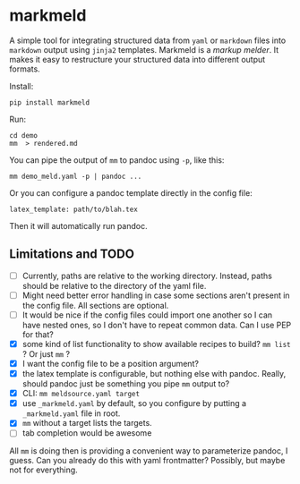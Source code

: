 # markmeld

A simple tool for integrating structured data from `yaml` or `markdown` files into `markdown` output using `jinja2` templates. Markmeld is a *markup* *melder*. It makes it easy to restructure your structured data into different output formats.

Install:
```
pip install markmeld
```

Run:
```
cd demo
mm  > rendered.md
```

You can pipe the output of `mm` to pandoc using `-p`, like this:

```
mm demo_meld.yaml -p | pandoc ...
```

Or you can configure a pandoc template directly in the config file:

```
latex_template: path/to/blah.tex
```

Then it will automatically run pandoc.


## Limitations and TODO

- [ ] Currently, paths are relative to the working directory. Instead, paths should be relative to the directory of the yaml file.
- [ ] Might need better error handling in case some sections aren't present in the config file. All sections are optional.
- [ ] It would be nice if the config files could import one another so I can have nested ones, so I don't have to repeat common data. Can I use PEP for that?
- [x] some kind of list functionality to show available recipes to build? `mm list` ? Or just `mm` ?
- [x] I want the config file to be a position argument?
- [x] the latex template is configurable, but nothing else with pandoc. Really, should pandoc just be something you pipe `mm` output to?
- [x] CLI: `mm meldsource.yaml target`
- [x] use `_markmeld.yaml` by default, so you configure by putting a `_markmeld.yaml` file in root.
- [x] `mm` without a target lists the targets.
- [ ] tab completion would be awesome

All `mm` is doing then is providing a convenient way to parameterize pandoc, I guess. Can you already do this with yaml frontmatter? Possibly, but maybe not for everything.

